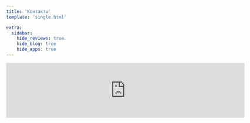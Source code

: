 ```yaml
---
title: 'Контакты'
template: 'single.html'

extra:
  sidebar:
    hide_reviews: true
    hide_blog: true
    hide_apps: true
---
```


<script src="https://yastatic.net/s3/frontend/forms/_/embed.js"></script>
<iframe src="https://forms.yandex.ru/cloud/627191f3632ba5789c530a01/?iframe=1" frameborder="0" name="ya-form-627191f3632ba5789c530a01" width="650"></iframe>